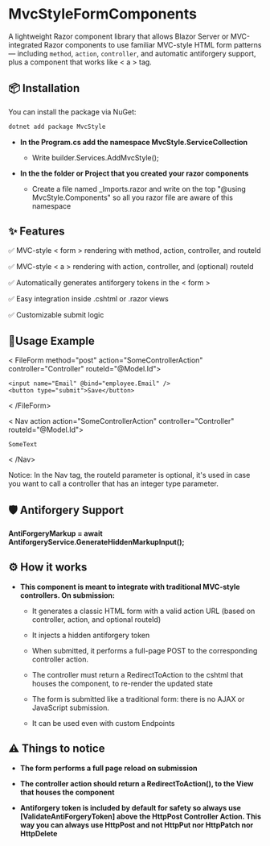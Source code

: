 # MvcStyleFormComponents

A lightweight Razor component library that allows Blazor Server or MVC-integrated Razor components to use familiar MVC-style HTML form patterns — including `method`, `action`, `controller`, and automatic antiforgery support, plus a component that works like < a > tag. 

## 📦 Installation

You can install the package via NuGet:

```bash
dotnet add package MvcStyle
```

- **In the Program.cs add the namespace MvcStyle.ServiceCollection**
    - Write builder.Services.AddMvcStyle();

- **In the the folder or Project that you created your razor components**
    - Create a file named _Imports.razor and write on the top "@using MvcStyle.Components" so all you razor file are aware of this namespace


## ✨ Features

✅ MVC-style < form >  rendering with method, action, controller, and routeId

✅ MVC-style < a >  rendering with action, controller, and (optional) routeId

✅ Automatically generates antiforgery tokens in the < form >

✅ Easy integration inside .cshtml or .razor views

✅ Customizable submit logic

## 🚀Usage Example
< FileForm method="post" action="SomeControllerAction" controller="Controller" routeId="@Model.Id">

    <input name="Email" @bind="employee.Email" />
    <button type="submit">Save</button>

< /FileForm>

< Nav action action="SomeControllerAction" controller="Controller" routeId="@Model.Id">

    SomeText

< /Nav>

Notice: In the Nav tag, the routeId parameter is optional, it's used in case you want to call a controller that has an integer type parameter.

## 🛡️ Antiforgery Support

**AntiForgeryMarkup = await AntiforgeryService.GenerateHiddenMarkupInput();**


## ⚙️ How it works
- **This component is meant to integrate with traditional MVC-style controllers. On submission:**

    - It generates a classic HTML form with a valid action URL (based on controller, action, and optional routeId)

    - It injects a hidden antiforgery token

    - When submitted, it performs a full-page POST to the corresponding controller action.

    - The controller must return a RedirectToAction to the cshtml that houses the component, to re-render the updated state

    - The form is submitted like a traditional form: there is no AJAX or JavaScript submission.
    
    - It can be used even with custom Endpoints

## ⚠️ Things to notice
-   **The form performs a full page reload on submission**

-   **The controller action should return a RedirectToAction(), to the View that houses the component**

- **Antiforgery token is included by default for safety so always use [ValidateAntiForgeryToken] above the HttpPost Controller Action. This way you can always use HttpPost and not HttpPut nor HttpPatch nor HttpDelete**